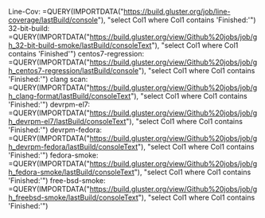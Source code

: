 Line-Cov: =QUERY(IMPORTDATA("https://build.gluster.org/job/line-coverage/lastBuild/console"), "select Col1 where Col1 contains 'Finished:'")
32-bit-build: =QUERY(IMPORTDATA("https://build.gluster.org/view/Github%20jobs/job/gh_32-bit-build-smoke/lastBuild/consoleText"), "select Col1 where Col1 contains 'Finished'")
centos7-regression: =QUERY(IMPORTDATA("https://build.gluster.org/view/Github%20jobs/job/gh_centos7-regression/lastBuild/console"), "select Col1 where Col1 contains 'Finished:'")
clang scan: =QUERY(IMPORTDATA("https://build.gluster.org/view/Github%20jobs/job/gh_clang-format/lastBuild/consoleText"), "select Col1 where Col1 contains 'Finished:'")
devrpm-el7: =QUERY(IMPORTDATA("https://build.gluster.org/view/Github%20jobs/job/gh_devrpm-el7/lastBuild/consoleText"), "select Col1 where Col1 contains 'Finished:'")
devrpm-fedora: =QUERY(IMPORTDATA("https://build.gluster.org/view/Github%20jobs/job/gh_devrpm-fedora/lastBuild/consoleText"), "select Col1 where Col1 contains 'Finished:'")
fedora-smoke: =QUERY(IMPORTDATA("https://build.gluster.org/view/Github%20jobs/job/gh_fedora-smoke/lastBuild/consoleText"), "select Col1 where Col1 contains 'Finished:'")
free-bsd-smoke: =QUERY(IMPORTDATA("https://build.gluster.org/view/Github%20jobs/job/gh_freebsd-smoke/lastBuild/consoleText"), "select Col1 where Col1 contains 'Finished:'")
